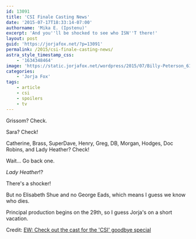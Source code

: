 ```yaml
---
id: 13091
title: 'CSI Finale Casting News'
date: '2015-07-17T18:33:14-07:00'
authorname: 'Mika E. (Ipstenu)'
excerpt: 'And you''ll be shocked to see who ISN''T there!'
layout: post
guid: 'https://jorjafox.net/?p=13091'
permalink: /2015/csi-finale-casting-news/
astra_style_timestamp_css:
    - '1634348464'
image: 'https://static.jorjafox.net/wordpress/2015/07/Billy-Peterson_612x380.jpg'
categories:
    - 'Jorja Fox'
tags:
    - article
    - csi
    - spoilers
    - tv
---
```


Grissom? Check.

Sara? Check!

Catherine, Brass, SuperDave, Henry, Greg, DB, Morgan, Hodges, Doc Robins, and Lady Heather? Check!

Wait... Go back one.

_Lady Heather_!?

There's a shocker!

But no Elisabeth Shue and no George Eads, which means I guess we know who dies.

Principal production begins on the 29th, so I guess Jorja's on a short vacation.

Credit: <a href="http://www.ew.com/article/2015/07/17/check-out-cast-csi-goodbye-special">EW: Check out the cast for the 'CSI' goodbye special</a>
